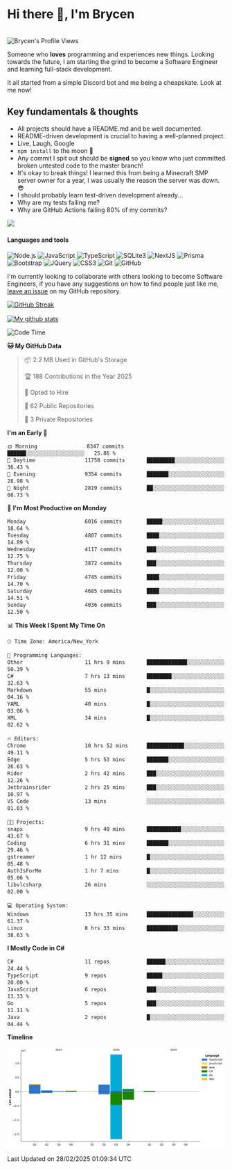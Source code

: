 # Hi there 👋, I'm Brycen

<br>
<img src="https://komarev.com/ghpvc/?username=BrycensRanch" alt="Brycen's Profile Views" />

Someone who **loves** programming and experiences new things. Looking towards the future, I am starting the grind to become a Software Engineer and learning full-stack development.

It all started from a simple Discord bot and me being a cheapskate. Look at me now!

## Key fundamentals & thoughts

- All projects should have a README.md and be well documented.
- README-driven development is crucial to having a well-planned project.
- Live, Laugh, Google
- `npm install` to the moon 🚀
- Any commit I spit out should be **signed** so you know who just committed broken untested code to the master branch!
- It's okay to break things! I learned this from being a Minecraft SMP server owner for a year, I was usually the reason the server was down. 😎
- I should probably learn test-driven development already...
- Why are my tests failing me?
- Why are GitHub Actions failing 80% of my commits? 

<img src="https://res.cloudinary.com/practicaldev/image/fetch/s--OoBLh7-Q--/c_limit%2Cf_auto%2Cfl_progressive%2Cq_auto%2Cw_880/https://cdn-images-1.medium.com/max/1614/1%2A8BlqJ8lNVZzuRjAg1mZ50w.png" height="400"/>

<h4>Languages and tools</h4>
<p>
  <img src="https://img.shields.io/badge/node.js%20-%2343853D.svg?&style=for-the-badge&logo=node.js&logoColor=white" alt="Node.js" />
  <img src="https://img.shields.io/badge/javascript%20-%23323330.svg?&style=for-the-badge&logo=javascript&logoColor=%23F7DF1E" alt="JavaScript" />
  <img src="https://img.shields.io/badge/typescript%20-%23323330.svg?&style=for-the-badge&logo=typescript&logoColor=#3467eb" alt="TypeScript" />
  <img src="https://img.shields.io/badge/sqlite3%20-%23323330.svg?&style=for-the-badge&logo=sqlite&logoColor=#3467eb" alt="SQLite3" />
  <img src="https://img.shields.io/badge/Next.JS%20-%23323330.svg?&style=for-the-badge&logo=next.js&logoColor=#3467eb" alt="NextJS" />
  <img src="https://img.shields.io/badge/Prisma%20-%23323330.svg?&style=for-the-badge&logo=prisma&logoColor=#3467eb" alt="Prisma" />
  <img src="https://img.shields.io/badge/bootstrap%20-%23323330.svg?&style=for-the-badge&logo=bootstrap" alt="Bootstrap" />
  <img src="https://img.shields.io/badge/jquery%20-%23323330.svg?&style=for-the-badge&logo=jquery" alt="JQuery" />
  <img src="https://img.shields.io/badge/css3%20-%23323330.svg?&style=for-the-badge&logo=css3" alt="CSS3" />
  <img src="https://img.shields.io/badge/git%20-%23323330.svg?&style=for-the-badge&logo=git" alt="Git" />
  <img src="https://img.shields.io/badge/github%20-%23323330.svg?&style=for-the-badge&logo=github" alt="GitHub" />
</p>

 I'm currently looking to collaborate with others looking to become Software Engineers, if you have any suggestions on how to find people just like me, [leave an issue](https://github.com/BrycensRanch/BrycensRanch/issues/new) on my GitHub repository.
 
 <p><a href="https://git.io/streak-stats"><img src=https://github-readme-streak-stats-eight.vercel.app?refreshcache12&user=BrycensRanch&amp;theme=dark&amp;hide_border=true&fire=EB5454&amp;ring=0CEB19" alt="GitHub Streak"></a></p>

<a href="https://github.com/anuraghazra/github-readme-stats">
  <img align="center" src="https://github-readme-stats.anuraghazra1.vercel.app/api?username=BrycensRanch&show_icons=true&line_height=27&include_all_commits=true" alt="My github stats" />
</a>

<!--START_SECTION:waka-->
![Code Time](http://img.shields.io/badge/Code%20Time-1%2C651%20hrs%2017%20mins-blue)

**🐱 My GitHub Data** 

> 📦 2.2 MB Used in GitHub's Storage 
 > 
> 🏆 188 Contributions in the Year 2025
 > 
> 💼 Opted to Hire
 > 
> 📜 62 Public Repositories 
 > 
> 🔑 3 Private Repositories 
 > 
**I'm an Early 🐤** 

```text
🌞 Morning                8347 commits        ██████░░░░░░░░░░░░░░░░░░░   25.86 % 
🌆 Daytime                11758 commits       █████████░░░░░░░░░░░░░░░░   36.43 % 
🌃 Evening                9354 commits        ███████░░░░░░░░░░░░░░░░░░   28.98 % 
🌙 Night                  2819 commits        ██░░░░░░░░░░░░░░░░░░░░░░░   08.73 % 
```
📅 **I'm Most Productive on Monday** 

```text
Monday                   6016 commits        █████░░░░░░░░░░░░░░░░░░░░   18.64 % 
Tuesday                  4807 commits        ████░░░░░░░░░░░░░░░░░░░░░   14.89 % 
Wednesday                4117 commits        ███░░░░░░░░░░░░░░░░░░░░░░   12.75 % 
Thursday                 3872 commits        ███░░░░░░░░░░░░░░░░░░░░░░   12.00 % 
Friday                   4745 commits        ████░░░░░░░░░░░░░░░░░░░░░   14.70 % 
Saturday                 4685 commits        ████░░░░░░░░░░░░░░░░░░░░░   14.51 % 
Sunday                   4036 commits        ███░░░░░░░░░░░░░░░░░░░░░░   12.50 % 
```


📊 **This Week I Spent My Time On** 

```text
🕑︎ Time Zone: America/New_York

💬 Programming Languages: 
Other                    11 hrs 9 mins       █████████████░░░░░░░░░░░░   50.39 % 
C#                       7 hrs 13 mins       ████████░░░░░░░░░░░░░░░░░   32.63 % 
Markdown                 55 mins             █░░░░░░░░░░░░░░░░░░░░░░░░   04.16 % 
YAML                     40 mins             █░░░░░░░░░░░░░░░░░░░░░░░░   03.06 % 
XML                      34 mins             █░░░░░░░░░░░░░░░░░░░░░░░░   02.62 % 

🔥 Editors: 
Chrome                   10 hrs 52 mins      ████████████░░░░░░░░░░░░░   49.11 % 
Edge                     5 hrs 53 mins       ███████░░░░░░░░░░░░░░░░░░   26.63 % 
Rider                    2 hrs 42 mins       ███░░░░░░░░░░░░░░░░░░░░░░   12.26 % 
Jetbrainsrider           2 hrs 25 mins       ███░░░░░░░░░░░░░░░░░░░░░░   10.97 % 
VS Code                  13 mins             ░░░░░░░░░░░░░░░░░░░░░░░░░   01.03 % 

🐱‍💻 Projects: 
snapx                    9 hrs 40 mins       ███████████░░░░░░░░░░░░░░   43.67 % 
Coding                   6 hrs 31 mins       ███████░░░░░░░░░░░░░░░░░░   29.46 % 
gstreamer                1 hr 12 mins        █░░░░░░░░░░░░░░░░░░░░░░░░   05.48 % 
AuthIsForMe              1 hr 7 mins         █░░░░░░░░░░░░░░░░░░░░░░░░   05.06 % 
libvlcsharp              26 mins             ░░░░░░░░░░░░░░░░░░░░░░░░░   02.00 % 

💻 Operating System: 
Windows                  13 hrs 35 mins      ███████████████░░░░░░░░░░   61.37 % 
Linux                    8 hrs 33 mins       ██████████░░░░░░░░░░░░░░░   38.63 % 
```

**I Mostly Code in C#** 

```text
C#                       11 repos            ██████░░░░░░░░░░░░░░░░░░░   24.44 % 
TypeScript               9 repos             █████░░░░░░░░░░░░░░░░░░░░   20.00 % 
JavaScript               6 repos             ███░░░░░░░░░░░░░░░░░░░░░░   13.33 % 
Go                       5 repos             ███░░░░░░░░░░░░░░░░░░░░░░   11.11 % 
Java                     2 repos             █░░░░░░░░░░░░░░░░░░░░░░░░   04.44 % 
```



**Timeline**

![Lines of Code chart](https://raw.githubusercontent.com/BrycensRanch/BrycensRanch/main/assets/bar_graph.png)


 Last Updated on 28/02/2025 01:09:34 UTC
<!--END_SECTION:waka-->

<!--
**BrycensRanch/BrycensRanch** is a ✨ _special_ ✨ repository because its `README.md` (this file) appears on your GitHub profile.

Here are some ideas to get you started:

- 🔭 I’m currently working on ...
- 🌱 I’m currently learning ...
- 👯 I’m looking to collaborate on ...
- 🤔 I’m looking for help with ...
- 💬 Ask me about ...
- 📫 How to reach me: ...
- 😄 Pronouns: ...
- ⚡ Fun fact: ...
-->
